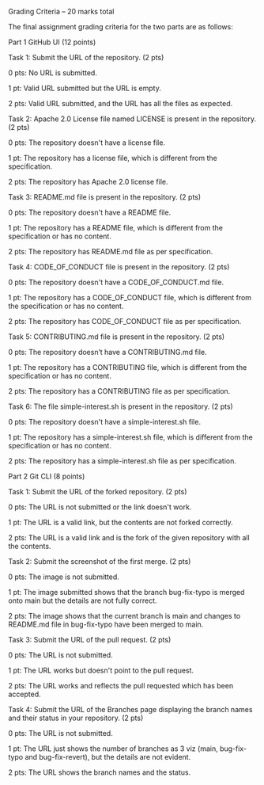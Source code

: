 Grading Criteria – 20 marks total

The final assignment grading criteria for the two parts are as follows:

Part 1 GitHub UI (12 points)

Task 1: Submit the URL of the repository. (2 pts)

0 pts: No URL is submitted.

1 pt: Valid URL submitted but the URL is empty.

2 pts: Valid URL submitted, and the URL has all the files as expected.

Task 2: Apache 2.0 License file named LICENSE is present in the repository. (2 pts)

0 pts: The repository doesn't have a license file.

1 pt: The repository has a license file, which is different from the specification.

2 pts: The repository has Apache 2.0 license file.

Task 3: README.md file is present in the repository. (2 pts)

0 pts: The repository doesn't have a README file.

1 pt: The repository has a README file, which is different from the specification or has no content.

2 pts: The repository has README.md file as per specification.

Task 4: CODE_OF_CONDUCT file is present in the repository. (2 pts)

0 pts: The repository doesn't have a CODE_OF_CONDUCT.md file.

1 pt: The repository has a CODE_OF_CONDUCT file, which is different from the specification or has no content.

2 pts: The repository has CODE_OF_CONDUCT file as per specification.

Task 5: CONTRIBUTING.md file is present in the repository. (2 pts)

0 pts: The repository doesn’t have a CONTRIBUTING.md file.

1 pt: The repository has a CONTRIBUTING file, which is different from the specification or has no content.

2 pts: The repository has a CONTRIBUTING file as per specification.

Task 6: The file simple-interest.sh is present in the repository. (2 pts)

0 pts: The repository doesn't have a simple-interest.sh file.

1 pt: The repository has a simple-interest.sh file, which is different from the specification or has no content.

2 pts: The repository has a simple-interest.sh file as per specification.

Part 2 Git CLI (8 points)

Task 1: Submit the URL of the forked repository. (2 pts)

0 pts: The URL is not submitted or the link doesn't work.

1 pt: The URL is a valid link, but the contents are not forked correctly.

2 pts: The URL is a valid link and is the fork of the given 
repository
 with all the contents.

Task 2: Submit the screenshot of the first merge. (2 pts)

0 pts: The image is not submitted.

1 pt: The image submitted shows that the branch bug-fix-typo is merged onto main but the details are not fully correct.

2 pts: The image shows that the current branch is main and changes to README.md file in bug-fix-typo have been merged to main.

Task 3: Submit the URL of the pull request. (2 pts)

0 pts: The URL is not submitted.

1 pt: The URL works but doesn't point to the pull request.

2 pts: The URL works and reflects the pull requested which has been accepted.

Task 4: Submit the URL of the Branches page displaying the branch names and their status in your repository. (2 pts)

0 pts: The URL is not submitted.

1 pt: The URL just shows the number of branches as 3 viz (main, bug-fix-typo and bug-fix-revert), but the details are not evident.

2 pts: The URL shows the branch names and the status.
